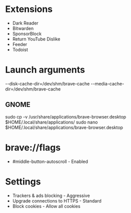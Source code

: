 # Extensions

- Dark Reader
- Bitwarden
- SponsorBlock
- Return YouTube Dislike
- Feeder
- Todoist

# Launch arguments

--disk-cache-dir=/dev/shm/brave-cache --media-cache-dir=/dev/shm/brave-cache

## GNOME

sudo cp -v /usr/share/applications/brave-browser.desktop $HOME/.local/share/applications/
sudo nano $HOME/.local/share/applications/brave-browser.desktop 

# brave://flags

- #middle-button-autoscroll - Enabled

# Settings

- Trackers & ads blocking - Aggressive
- Upgrade connections to HTTPS - Standard
- Block cookies - Allow all cookies
